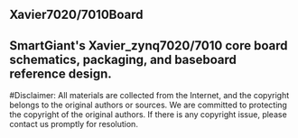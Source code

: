 ## Xavier7020/7010Board
## SmartGiant's Xavier_zynq7020/7010 core board schematics, packaging, and baseboard reference design.
#Disclaimer: All materials are collected from the Internet, and the copyright belongs to the original authors or sources. We are committed to protecting the copyright of the original authors. If there is any copyright issue, please contact us promptly for resolution.
